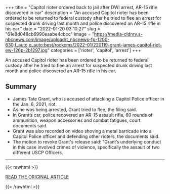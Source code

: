 +++
title = "Capitol rioter ordered back to jail after DWI arrest, AR-15 rifle discovered in car"
description = "An accused Capitol rioter has been ordered to be returned to federal custody after he tried to flee an arrest for suspected drunk driving last month and police discovered an AR-15 rifle in his car."
date = "2022-01-20 03:10:27"
slug = "61e8d048cb6990eaabe4cbcc"
image = "https://media-cldnry.s-nbcnews.com/image/upload/t_nbcnews-fp-1200-630,f_auto,q_auto:best/rockcms/2022-01/220119-grant-james-capitol-riot-ew-126p-2b1297.jpg"
categories = ['rioter', 'capitol', 'arrest']
+++

An accused Capitol rioter has been ordered to be returned to federal custody after he tried to flee an arrest for suspected drunk driving last month and police discovered an AR-15 rifle in his car.

## Summary

- James Tate Grant, who is accused of attacking a Capitol Police officer in the Jan. 6, 2021, riot.
- As he was being arrested, Grant tried to flee, the filing said.
- In Grant’s car, police recovered an AR-15 assault rifle, 60 rounds of ammunition, weapon accessories and combat fatigues, court documents said.
- Grant was also recorded on video shoving a metal barricade into a Capitol Police officer and defending other rioters, the documents said.
- The motion to revoke Grant's release said: "Grant’s underlying conduct in this case involved crimes of violence, specifically the assault of two different USCP Officers.

---

{{< rawhtml >}}
  <p class="article-category">
    <a target="_blank" href="https://www.nbcnews.com/news/us-news/capitol-rioter-ordered-back-jail-dwi-arrest-ar-15-rifle-discovered-car-rcna12747">READ THE ORIGINAL ARTICLE</a>
  </p>
{{< /rawhtml >}}
